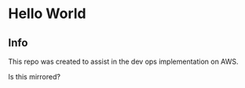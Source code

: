 Hello World
===========
Info
----
This repo was created to assist in the dev ops implementation on AWS.

Is this mirrored?